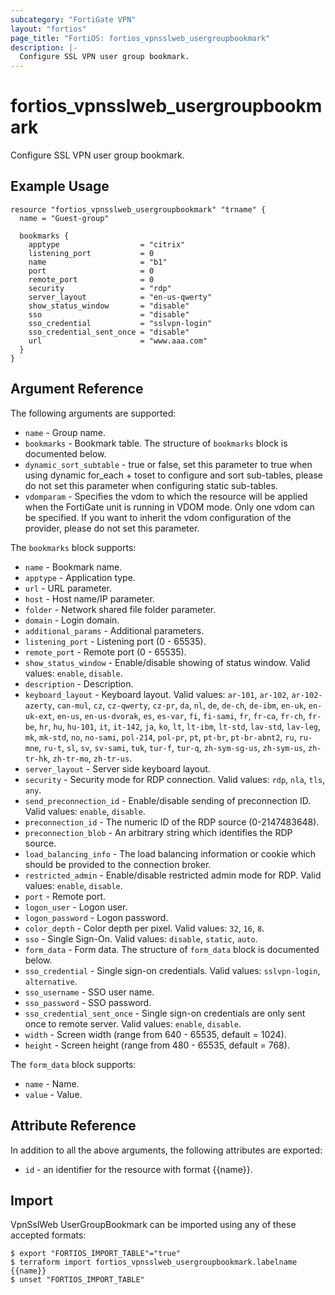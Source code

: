 ```yaml
---
subcategory: "FortiGate VPN"
layout: "fortios"
page_title: "FortiOS: fortios_vpnsslweb_usergroupbookmark"
description: |-
  Configure SSL VPN user group bookmark.
---
```


# fortios_vpnsslweb_usergroupbookmark
Configure SSL VPN user group bookmark.

## Example Usage

```hcl
resource "fortios_vpnsslweb_usergroupbookmark" "trname" {
  name = "Guest-group"

  bookmarks {
    apptype                  = "citrix"
    listening_port           = 0
    name                     = "b1"
    port                     = 0
    remote_port              = 0
    security                 = "rdp"
    server_layout            = "en-us-qwerty"
    show_status_window       = "disable"
    sso                      = "disable"
    sso_credential           = "sslvpn-login"
    sso_credential_sent_once = "disable"
    url                      = "www.aaa.com"
  }
}
```

## Argument Reference

The following arguments are supported:

* `name` - Group name.
* `bookmarks` - Bookmark table. The structure of `bookmarks` block is documented below.
* `dynamic_sort_subtable` - true or false, set this parameter to true when using dynamic for_each + toset to configure and sort sub-tables, please do not set this parameter when configuring static sub-tables.
* `vdomparam` - Specifies the vdom to which the resource will be applied when the FortiGate unit is running in VDOM mode. Only one vdom can be specified. If you want to inherit the vdom configuration of the provider, please do not set this parameter.

The `bookmarks` block supports:

* `name` - Bookmark name.
* `apptype` - Application type.
* `url` - URL parameter.
* `host` - Host name/IP parameter.
* `folder` - Network shared file folder parameter.
* `domain` - Login domain.
* `additional_params` - Additional parameters.
* `listening_port` - Listening port (0 - 65535).
* `remote_port` - Remote port (0 - 65535).
* `show_status_window` - Enable/disable showing of status window. Valid values: `enable`, `disable`.
* `description` - Description.
* `keyboard_layout` - Keyboard layout. Valid values: `ar-101`, `ar-102`, `ar-102-azerty`, `can-mul`, `cz`, `cz-qwerty`, `cz-pr`, `da`, `nl`, `de`, `de-ch`, `de-ibm`, `en-uk`, `en-uk-ext`, `en-us`, `en-us-dvorak`, `es`, `es-var`, `fi`, `fi-sami`, `fr`, `fr-ca`, `fr-ch`, `fr-be`, `hr`, `hu`, `hu-101`, `it`, `it-142`, `ja`, `ko`, `lt`, `lt-ibm`, `lt-std`, `lav-std`, `lav-leg`, `mk`, `mk-std`, `no`, `no-sami`, `pol-214`, `pol-pr`, `pt`, `pt-br`, `pt-br-abnt2`, `ru`, `ru-mne`, `ru-t`, `sl`, `sv`, `sv-sami`, `tuk`, `tur-f`, `tur-q`, `zh-sym-sg-us`, `zh-sym-us`, `zh-tr-hk`, `zh-tr-mo`, `zh-tr-us`.
* `server_layout` - Server side keyboard layout.
* `security` - Security mode for RDP connection. Valid values: `rdp`, `nla`, `tls`, `any`.
* `send_preconnection_id` - Enable/disable sending of preconnection ID. Valid values: `enable`, `disable`.
* `preconnection_id` - The numeric ID of the RDP source (0-2147483648).
* `preconnection_blob` - An arbitrary string which identifies the RDP source.
* `load_balancing_info` - The load balancing information or cookie which should be provided to the connection broker.
* `restricted_admin` - Enable/disable restricted admin mode for RDP. Valid values: `enable`, `disable`.
* `port` - Remote port.
* `logon_user` - Logon user.
* `logon_password` - Logon password.
* `color_depth` - Color depth per pixel. Valid values: `32`, `16`, `8`.
* `sso` - Single Sign-On. Valid values: `disable`, `static`, `auto`.
* `form_data` - Form data. The structure of `form_data` block is documented below.
* `sso_credential` - Single sign-on credentials. Valid values: `sslvpn-login`, `alternative`.
* `sso_username` - SSO user name.
* `sso_password` - SSO password.
* `sso_credential_sent_once` - Single sign-on credentials are only sent once to remote server. Valid values: `enable`, `disable`.
* `width` - Screen width (range from 640 - 65535, default = 1024).
* `height` - Screen height (range from 480 - 65535, default = 768).

The `form_data` block supports:

* `name` - Name.
* `value` - Value.


## Attribute Reference

In addition to all the above arguments, the following attributes are exported:
* `id` - an identifier for the resource with format {{name}}.

## Import

VpnSslWeb UserGroupBookmark can be imported using any of these accepted formats:
```
$ export "FORTIOS_IMPORT_TABLE"="true"
$ terraform import fortios_vpnsslweb_usergroupbookmark.labelname {{name}}
$ unset "FORTIOS_IMPORT_TABLE"
```
